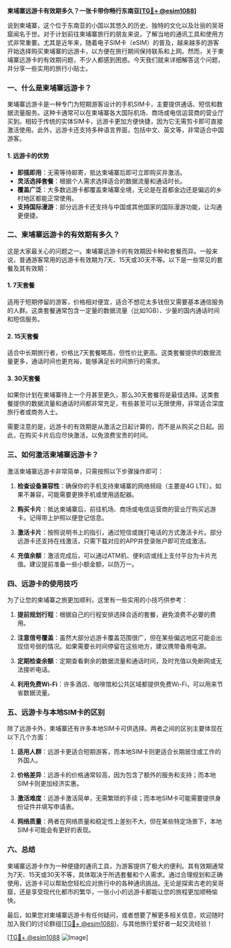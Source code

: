 **柬埔寨远游卡有效期多久？一张卡带你畅行东南亚[[TG💪+ @esim1088](https://t.me/s/esim1088)]**

说到柬埔寨，这个位于东南亚的小国以其悠久的历史、独特的文化以及壮丽的吴哥窟闻名于世。对于计划前往柬埔寨旅行的朋友来说，了解当地的通讯工具和使用方式非常重要。尤其是近年来，随着电子SIM卡（eSIM）的普及，越来越多的游客开始选择购买柬埔寨的远游卡，以方便在旅行期间保持联系和上网。然而，关于柬埔寨远游卡的有效期问题，不少人都感到困惑。今天我们就来详细解答这个问题，并分享一些实用的旅行小贴士。

### 一、什么是柬埔寨远游卡？

柬埔寨远游卡是一种专门为短期游客设计的手机SIM卡，主要提供通话、短信和数据流量服务。这种卡通常可以在柬埔寨各大国际机场、商场或电信运营商的营业厅买到。相较于传统的实体SIM卡，远游卡更加方便快捷，因为它无需剪卡即可直接激活使用。此外，远游卡还支持多种语言界面，包括中文、英文等，非常适合中国游客。

#### 1. 远游卡的优势
- **即插即用**：无需等待邮寄，抵达柬埔寨后即可立即购买并激活。
- **灵活选择套餐**：根据个人需求选择适合的数据流量和通话时长。
- **覆盖广泛**：大多数远游卡都覆盖柬埔寨全境，无论是在首都金边还是偏远的乡村地区都能正常使用。
- **支持国际漫游**：部分远游卡还支持与中国或其他国家的国际漫游功能，让沟通更便捷。

### 二、柬埔寨远游卡的有效期有多久？

这是大家最关心的问题之一。柬埔寨远游卡的有效期因卡种和套餐而异。一般来说，普通游客常用的远游卡有效期为7天、15天或30天不等。以下是一些常见的套餐及其有效期：

#### 1. 7天套餐
适用于短期停留的游客，价格相对便宜，适合不想花太多钱但又需要基本通信服务的人群。这类套餐通常包含一定量的数据流量（比如1GB）、少量的国内通话时间和短信服务。

#### 2. 15天套餐
适合中长期旅行者，价格比7天套餐略高，但性价比更高。这类套餐提供的数据流量更多，通话时间也更充裕，能够满足长时间旅行的需求。

#### 3. 30天套餐
如果你计划在柬埔寨待上一个月甚至更久，那么30天套餐将是最佳选择。这类套餐提供的数据流量和通话时间都非常充足，有些甚至可以无限使用，非常适合深度旅行者或商务人士。

需要注意的是，远游卡的有效期是从激活之日起计算的，而不是从购买之日起。因此，在购买卡片后应尽快激活，以免浪费宝贵的时间。

### 三、如何激活柬埔寨远游卡？

激活柬埔寨远游卡非常简单，只需按照以下步骤操作即可：

1. **检查设备兼容性**：确保你的手机支持柬埔寨的网络频段（主要是4G LTE）。如果不兼容，可能需要更换手机或使用适配器。
   
2. **购买卡片**：抵达柬埔寨后，前往机场、商场或电信运营商的营业厅购买远游卡。记得带上护照以便登记信息。

3. **激活卡片**：按照说明书上的指引，通过短信或拨打电话的方式激活卡片。部分远游卡还支持在线激活，只需下载对应的APP并登录账户即可完成激活。

4. **充值余额**：激活完成后，可以通过ATM机、便利店或线上支付平台为卡片充值。建议提前准备一些小额金额，以防万一。

### 四、远游卡的使用技巧

为了让您的柬埔寨之旅更加顺利，这里有一些实用的小技巧供参考：

1. **提前规划行程**：根据自己的行程安排选择合适的套餐，避免浪费不必要的费用。
   
2. **注意信号覆盖**：虽然大部分远游卡覆盖范围很广，但在某些偏远地区可能会出现信号弱的情况。如果需要长时间停留在这些地方，建议携带备用电源。

3. **定期检查余额**：定期查看剩余的数据流量和通话时间，及时充值以免断网或无法接听电话。

4. **利用免费Wi-Fi**：许多酒店、咖啡馆和公共区域都提供免费Wi-Fi，可以用来节省数据流量。

### 五、远游卡与本地SIM卡的区别

除了远游卡外，柬埔寨还有许多本地SIM卡可供选择。两者之间的区别主要体现在以下几个方面：

1. **适用人群**：远游卡更适合短期游客，而本地SIM卡则更适合长期居住或工作的外国人。
   
2. **价格差异**：远游卡的价格通常较高，因为包含了额外的服务和支持；而本地SIM卡则更加经济实惠。

3. **激活难度**：远游卡激活简单，无需繁琐的手续；而本地SIM卡可能需要提供身份证件并填写申请表。

4. **网络质量**：两者在网络质量和稳定性上差别不大，但在某些特定场景下，本地SIM卡可能会有更好的表现。

### 六、总结

柬埔寨远游卡作为一种便捷的通讯工具，为游客提供了极大的便利。其有效期通常为7天、15天或30天不等，具体取决于所选套餐和个人需求。通过合理规划和正确使用，远游卡可以帮助您轻松应对旅行中的各种通讯挑战。无论是探索古老的吴哥窟，还是享受现代化都市的繁华，一张小小的远游卡都能让您的旅程更加顺畅愉快。

最后，如果您对柬埔寨远游卡有任何疑问，或者想要了解更多相关信息，欢迎随时加入我们的讨论群组[[TG💪+ @esim1088](https://t.me/s/esim1088)]，与其他旅行爱好者一起交流经验！

[[TG💪+ @esim1088](https://t.me/s/esim1088) ![Image](https://i.postimg.cc/4NQfJmqS/Snipaste-2025-05-13-00-14-12.png)]